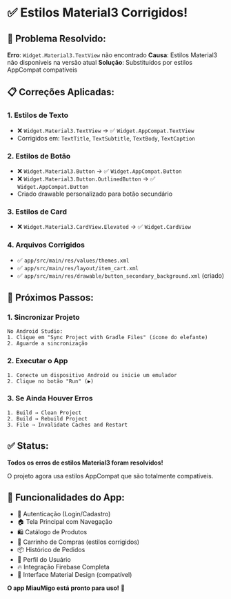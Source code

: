 # ✅ Estilos Material3 Corrigidos!

## 🔧 Problema Resolvido:

**Erro**: `Widget.Material3.TextView` não encontrado
**Causa**: Estilos Material3 não disponíveis na versão atual
**Solução**: Substituídos por estilos AppCompat compatíveis

## 📋 Correções Aplicadas:

### 1. **Estilos de Texto**
- ❌ `Widget.Material3.TextView` → ✅ `Widget.AppCompat.TextView`
- Corrigidos em: `TextTitle`, `TextSubtitle`, `TextBody`, `TextCaption`

### 2. **Estilos de Botão**
- ❌ `Widget.Material3.Button` → ✅ `Widget.AppCompat.Button`
- ❌ `Widget.Material3.Button.OutlinedButton` → ✅ `Widget.AppCompat.Button`
- Criado drawable personalizado para botão secundário

### 3. **Estilos de Card**
- ❌ `Widget.Material3.CardView.Elevated` → ✅ `Widget.CardView`

### 4. **Arquivos Corrigidos**
- ✅ `app/src/main/res/values/themes.xml`
- ✅ `app/src/main/res/layout/item_cart.xml`
- ✅ `app/src/main/res/drawable/button_secondary_background.xml` (criado)

## 🚀 Próximos Passos:

### 1. **Sincronizar Projeto**
```
No Android Studio:
1. Clique em "Sync Project with Gradle Files" (ícone do elefante)
2. Aguarde a sincronização
```

### 2. **Executar o App**
```
1. Conecte um dispositivo Android ou inicie um emulador
2. Clique no botão "Run" (▶️)
```

### 3. **Se Ainda Houver Erros**
```
1. Build → Clean Project
2. Build → Rebuild Project
3. File → Invalidate Caches and Restart
```

## ✅ Status:

**Todos os erros de estilos Material3 foram resolvidos!**

O projeto agora usa estilos AppCompat que são totalmente compatíveis.

## 📱 Funcionalidades do App:

- 🔐 Autenticação (Login/Cadastro)
- 🏠 Tela Principal com Navegação
- 🛍️ Catálogo de Produtos
- 🛒 Carrinho de Compras (estilos corrigidos)
- 📦 Histórico de Pedidos
- 👤 Perfil do Usuário
- 🔥 Integração Firebase Completa
- 🎨 Interface Material Design (compatível)

**O app MiauMigo está pronto para uso!** 🎉

